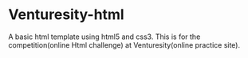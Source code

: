 # Venturesity-html
A basic html template using html5 and css3.
This is for the competition(online Html challenge) at Venturesity(online practice site). 
